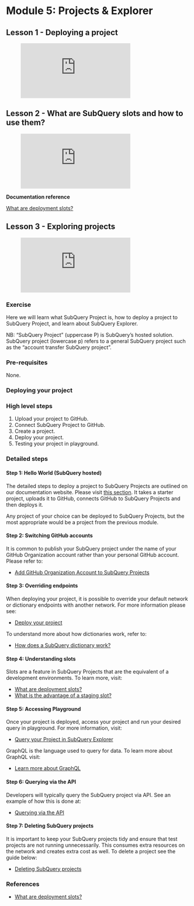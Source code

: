 # Module 5: Projects & Explorer

## Lesson 1 - Deploying a project

<figure class="video_container">
  <iframe src="https://www.youtube.com/embed/8QcFvd-_3YQ" frameborder="0" allowfullscreen="true"></iframe>
</figure>

## Lesson 2 - What are SubQuery slots and how to use them?

<figure class="video_container">
  <iframe src="https://www.youtube.com/embed/JeYa3JlxR1g" frameborder="0" allowfullscreen="true"></iframe>
</figure>

**Documentation reference**

[What are deployment slots?](/faqs/faqs.md#how-much-does-it-cost-to-host-my-project-in-subquery-projects)

## Lesson 3 - Exploring projects

<figure class="video_container">
  <iframe src="https://www.youtube.com/embed/TMT00Ggs7tc" frameborder="0" allowfullscreen="true"></iframe>
</figure>

### Exercise

Here we will learn what SubQuery Project is, how to deploy a project to SubQuery Project, and learn about SubQuery Explorer.

NB: “SubQuery Project” (uppercase P) is SubQuery’s hosted solution. SubQuery project (lowercase p) refers to a general SubQuery project such as the “account transfer SubQuery project”.

### Pre-requisites

None.

### Deploying your project

### High level steps

1. Upload your project to GitHub.
2. Connect SubQuery Project to GitHub.
3. Create a project.
4. Deploy your project.
5. Testing your project in playground.

### Detailed steps

#### Step 1: Hello World (SubQuery hosted)

The detailed steps to deploy a project to SubQuery Projects are outlined on our documentation website. Please visit [this section](../../run_publish/publish.md). It takes a starter project, uploads it to GitHub, connects GitHub to SubQuery Projects and then deploys it.

Any project of your choice can be deployed to SubQuery Projects, but the most appropriate would be a project from the previous module.

#### Step 2: Switching GitHub accounts

It is common to publish your SubQuery project under the name of your GitHub Organization account rather than your personal GitHub account. Please refer to:

- [Add GitHub Organization Account to SubQuery Projects](/run_publish/publish.md#add-github-organization-account-to-subquery-projects)

#### Step 3: Overriding endpoints

When deploying your project, it is possible to override your default network or dictionary endpoints with another network. For more information please see:

- [Deploy your project](/run_publish/publish.md#deploy-your-first-version)

To understand more about how dictionaries work, refer to:

- [How does a SubQuery dictionary work?](/academy/tutorials_examples/dictionary.md)

#### Step 4: Understanding slots

Slots are a feature in SubQuery Projects that are the equivalent of a development environments. To learn more, visit:

- [What are deployment slots?](../../faqs/faqs.md#what-are-deployment-slots) 
- [What is the advantage of a staging slot?](../../faqs/faqs.md#what-is-the-advantage-of-a-staging-slot)

#### Step 5: Accessing Playground

Once your project is deployed, access your project and run your desired query in playground. For more information, visit:

- [Query your Project in SubQuery Explorer](/run_publish/query.md)

GraphQL is the language used to query for data. To learn more about GraphQL visit:

- [Learn more about GraphQL](/run_publish/graphql.md)

#### Step 6: Querying via the API

Developers will typically query the SubQuery project via API. See an example of how this is done at:

- [Querying via the API](../../quickstart/quickstart_chains/polkadot.md#_6-query-your-project)

#### Step 7: Deleting SubQuery projects

It is important to keep your SubQuery projects tidy and ensure that test projects are not running unnecessarily. This consumes extra resources on the network and creates extra cost as well. To delete a project see the guide below:

- [Deleting SubQuery projects](/academy/tutorials_examples/delete-projects.md)

### References

- [What are deployment slots?](../../faqs/faqs.md#what-are-deployment-slots)
